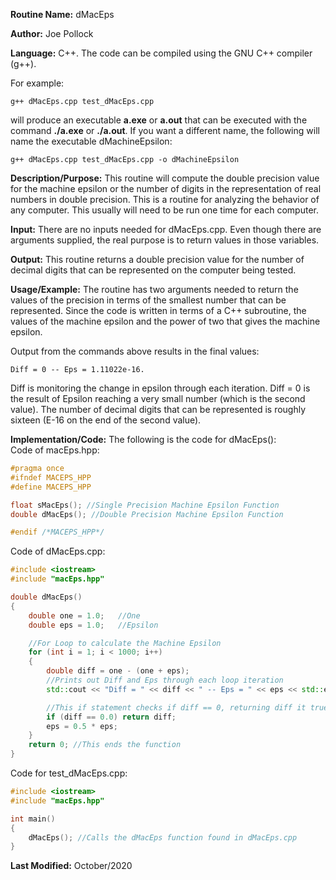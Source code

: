 **Routine Name:** dMacEps  

**Author:** Joe Pollock  

**Language:** C++. The code can be compiled using the GNU C++ compiler (g++).  

For example:  
```
g++ dMacEps.cpp test_dMacEps.cpp
```

will produce an executable **a.exe** or **a.out** that can be executed with the command **./a.exe** or **./a.out**. If you want a different name,
the following will name the executable dMachineEpsilon:  
```
g++ dMacEps.cpp test_dMacEps.cpp -o dMachineEpsilon
```

**Description/Purpose:** This routine will compute the double precision value for the machine epsilon or the number of digits
in the representation of real numbers in double precision. This is a routine for analyzing the behavior of any computer. This
usually will need to be run one time for each computer.  

**Input:** There are no inputs needed for dMacEps.cpp. Even though there are arguments supplied, the real purpose is to
return values in those variables.  

**Output:** This routine returns a double precision value for the number of decimal digits that can be represented on the
computer being tested.  

**Usage/Example:** The routine has two arguments needed to return the values of the precision in terms of the smallest number that can be
represented. Since the code is written in terms of a C++ subroutine, the values of the machine epsilon and
the power of two that gives the machine epsilon.  

Output from the commands above results in the final values:  
```
Diff = 0 -- Eps = 1.11022e-16.
```

Diff is monitoring the change in epsilon through each iteration. Diff = 0 is the result of Epsilon reaching a very small number
(which is the second value). The number of decimal digits that can be represented is roughly sixteen (E-16 on the
end of the second value).  

**Implementation/Code:** The following is the code for dMacEps():  
Code of macEps.hpp:  
```C++
#pragma once
#ifndef MACEPS_HPP
#define MACEPS_HPP

float sMacEps(); //Single Precision Machine Epsilon Function
double dMacEps(); //Double Precision Machine Epsilon Function

#endif /*MACEPS_HPP*/
```

Code of dMacEps.cpp:  
```C++
#include <iostream>
#include "macEps.hpp"

double dMacEps()
{
	double one = 1.0;	//One
	double eps = 1.0;	//Epsilon

	//For Loop to calculate the Machine Epsilon
	for (int i = 1; i < 1000; i++)
	{
		double diff = one - (one + eps);
		//Prints out Diff and Eps through each loop iteration
		std::cout << "Diff = " << diff << " -- Eps = " << eps << std::endl;

		//This if statement checks if diff == 0, returning diff it true and moving along if false
		if (diff == 0.0) return diff;
		eps = 0.5 * eps;
	}
	return 0; //This ends the function
}
```

Code for test_dMacEps.cpp:  
```C++
#include <iostream>
#include "macEps.hpp"

int main()
{
	dMacEps(); //Calls the dMacEps function found in dMacEps.cpp
}
```

**Last Modified:** October/2020
